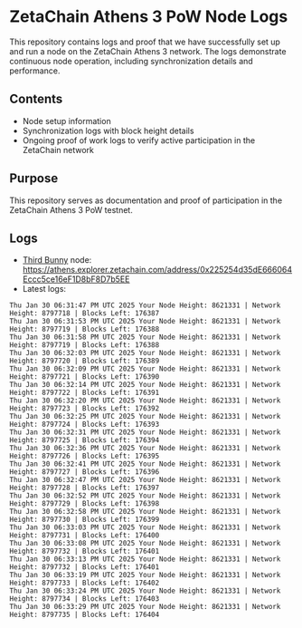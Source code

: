 # ZetaChain Athens 3 PoW Node Logs
This repository contains logs and proof that we have successfully set up and run a node on the ZetaChain Athens 3 network. The logs demonstrate continuous node operation, including synchronization details and performance.

## Contents
- Node setup information
- Synchronization logs with block height details
- Ongoing proof of work logs to verify active participation in the ZetaChain network

## Purpose
This repository serves as documentation and proof of participation in the ZetaChain Athens 3 PoW testnet.

## Logs

- [Third Bunny](https://thirdbunny.xyz/) node: https://athens.explorer.zetachain.com/address/0x225254d35dE666064Eccc5ce16eF1D8bF8D7b5EE
- Latest logs:
```
Thu Jan 30 06:31:47 PM UTC 2025 Your Node Height: 8621331 | Network Height: 8797718 | Blocks Left: 176387
Thu Jan 30 06:31:53 PM UTC 2025 Your Node Height: 8621331 | Network Height: 8797719 | Blocks Left: 176388
Thu Jan 30 06:31:58 PM UTC 2025 Your Node Height: 8621331 | Network Height: 8797719 | Blocks Left: 176388
Thu Jan 30 06:32:03 PM UTC 2025 Your Node Height: 8621331 | Network Height: 8797720 | Blocks Left: 176389
Thu Jan 30 06:32:09 PM UTC 2025 Your Node Height: 8621331 | Network Height: 8797721 | Blocks Left: 176390
Thu Jan 30 06:32:14 PM UTC 2025 Your Node Height: 8621331 | Network Height: 8797722 | Blocks Left: 176391
Thu Jan 30 06:32:20 PM UTC 2025 Your Node Height: 8621331 | Network Height: 8797723 | Blocks Left: 176392
Thu Jan 30 06:32:25 PM UTC 2025 Your Node Height: 8621331 | Network Height: 8797724 | Blocks Left: 176393
Thu Jan 30 06:32:31 PM UTC 2025 Your Node Height: 8621331 | Network Height: 8797725 | Blocks Left: 176394
Thu Jan 30 06:32:36 PM UTC 2025 Your Node Height: 8621331 | Network Height: 8797726 | Blocks Left: 176395
Thu Jan 30 06:32:41 PM UTC 2025 Your Node Height: 8621331 | Network Height: 8797727 | Blocks Left: 176396
Thu Jan 30 06:32:47 PM UTC 2025 Your Node Height: 8621331 | Network Height: 8797728 | Blocks Left: 176397
Thu Jan 30 06:32:52 PM UTC 2025 Your Node Height: 8621331 | Network Height: 8797729 | Blocks Left: 176398
Thu Jan 30 06:32:58 PM UTC 2025 Your Node Height: 8621331 | Network Height: 8797730 | Blocks Left: 176399
Thu Jan 30 06:33:03 PM UTC 2025 Your Node Height: 8621331 | Network Height: 8797731 | Blocks Left: 176400
Thu Jan 30 06:33:08 PM UTC 2025 Your Node Height: 8621331 | Network Height: 8797732 | Blocks Left: 176401
Thu Jan 30 06:33:13 PM UTC 2025 Your Node Height: 8621331 | Network Height: 8797732 | Blocks Left: 176401
Thu Jan 30 06:33:19 PM UTC 2025 Your Node Height: 8621331 | Network Height: 8797733 | Blocks Left: 176402
Thu Jan 30 06:33:24 PM UTC 2025 Your Node Height: 8621331 | Network Height: 8797734 | Blocks Left: 176403
Thu Jan 30 06:33:29 PM UTC 2025 Your Node Height: 8621331 | Network Height: 8797735 | Blocks Left: 176404
```
